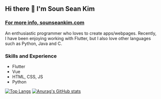 ## Hi there 👋  I'm Soun Sean Kim

### [For more info, sounseankim.com](https://www.sounseankim.com)

An enthusiastic programmer who loves to create apps/webpages. Recently, I have been enjoying working with Flutter, but I also love other languages such as Python, Java and C. 

### Skills and Experience
* Flutter
* Vue
* HTML, CSS, JS
* Python

[![Top Langs](https://github-readme-stats.vercel.app/api/top-langs/?username=sukim2406)](https://github.com/anuraghazra/github-readme-stats)
[![Anurag's GitHub stats](https://github-readme-stats.vercel.app/api?username=sukim2406)](https://github.com/anuraghazra/github-readme-stats)
<!--
**sukim2406/sukim2406** is a ✨ _special_ ✨ repository because its `README.md` (this file) appears on your GitHub profile.

Here are some ideas to get you started:

- 🔭 I’m currently working on ...
- 🌱 I’m currently learning ...
- 👯 I’m looking to collaborate on ...
- 🤔 I’m looking for help with ...
- 💬 Ask me about ...
- 📫 How to reach me: ...
- 😄 Pronouns: ...
- ⚡ Fun fact: ...
-->
